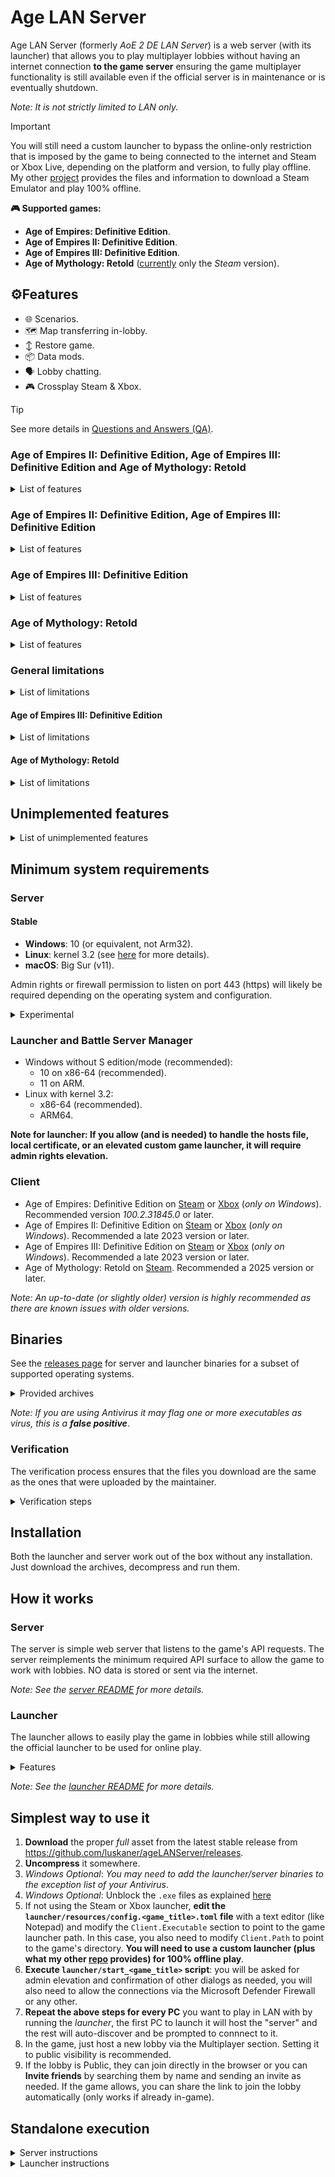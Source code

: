 # Age LAN Server

Age LAN Server (formerly *AoE 2 DE LAN Server*) is a web server (with its launcher) that allows you to play multiplayer
lobbies without having an
internet
connection **to the game server**  ensuring the game multiplayer functionality is still available even if the official
server
is in maintenance or is eventually shutdown.

*Note: It is not strictly limited to LAN only.*

> [!IMPORTANT]
> You will still need a custom launcher to bypass the online-only restriction that is imposed by the game to being
> connected to the internet and Steam or Xbox Live, depending on the platform and version, to fully play offline. My
> other [project](https://github.com/luskaner/ageLANServerLauncherCompanion) provides the files and information to
> download a Steam Emulator and play 100% offline.

**🎮 Supported games:**

* **Age of Empires: Definitive Edition**.
* **Age of Empires II: Definitive Edition**.
* **Age of Empires III: Definitive Edition**.
* **Age of Mythology: Retold** ([currently](https://github.com/luskaner/ageLANServer/issues/245) only the *Steam*
  version).

## ⚙️Features

- 🌐 Scenarios.
- 🗺️ Map transferring in-lobby.
- ↕️ Restore game.
- 📦 Data mods.
- 🗣️ Lobby chatting.
- 🎮 Crossplay Steam & Xbox.

> [!TIP]
> See more details
> in [Questions and Answers (QA)](https://github.com/luskaner/ageLANServer/wiki/Questions-and-Answers-(QA)).

### Age of Empires II: Definitive Edition, Age of Empires III: Definitive Edition and Age of Mythology: Retold

<details>
<summary>List of features</summary>

- 👁️ Observing (including *CapturAge* for *AoE II: DE*).
- 📩 Lobby invite.
- 🔗 Share lobby link.
- 🔍 Player Search.

</details>

### Age of Empires II: Definitive Edition, Age of Empires III: Definitive Edition

<details>
<summary>List of features</summary>

- 🧑‍🤝‍🧑 Co-Op Campaigns.
- 🔄 Rematch.

</details>

### Age of Empires III: Definitive Edition

<details>
<summary>List of features</summary>

- 💬 Channels.
- 🗣️ Whispering.

</details>

### Age of Mythology: Retold

<details>
<summary>List of features</summary>

- 🗣️ Whispering.

</details>

### General limitations

<details>
<summary>List of limitations</summary>

- ⚠️ Joining a game lobby from a link only works if the game is already running.
- ⚠️ Subscribing to online mods only works if using the official launcher.
- ❌ No Xbox and Steam **friend integration**.

</details>

#### Age of Empires III: Definitive Edition

<details>
<summary>List of limitations</summary>

- ⚠️ **Friend list** will instead show all online users as if they were friends.

</details>

#### Age of Mythology: Retold

<details>
<summary>List of limitations</summary>

- ⚠️ **Friend list** will instead show all online users as if they were friends.
- ⚠️ ***Arena of Gods* modes** (*Story*, *Challenge* and *Daily Celestial Challenge*)
  are [currently](https://github.com/luskaner/ageLANServer/issues?q=is%3Aissue%20arena%20of%20gods) not supported.

</details>

## Unimplemented features

<details>
<summary>List of unimplemented features</summary>

- ❌ **Matchmaking**: does not make sense having a likely ephimeral server with limited users, use the official server
  for
  that.
- ❌ **Achievements**: only the official server should be able to. Meeting the requirements of an achievement during a
  match might cause issues (see [Troubleshooting](https://github.com/luskaner/ageLANServer/wiki/Troubleshooting)
  for more details).
- ❌ Changing **player profile icon**: the default, or empty, will always be used.
- ❌ **Leaderboards**: will appear empty.
- ❌ **Player stats**: will appear empty.
- ❌ **Clans**: all players are outside clans. Browsing clan will appear empty and creating one will always result in
  error.
- ❌ **Lobby ban player**: will appear like it works but doesn't.
- ❌ **Report/Block player**: will appear like it works but doesn't.

*Note: Most of these do not apply to Age of Empires: Definitive Edition.*

</details>

## Minimum system requirements

### Server

#### Stable

- **Windows**: 10 (or equivalent, not Arm32).
- **Linux**: kernel 3.2 (see [here](https://go.dev/wiki/Linux) for more details).
- **macOS**: Big Sur (v11).

Admin rights or firewall permission to listen on port 443 (https) will likely be required depending on the operating
system and configuration.

<details>
<summary>Experimental</summary>

- BSD-based (OpenBSD, DragonFly BSD, FreeBSD and NetBSD).
- Solaris-based (Solaris and Illumos).
- AIX.

Note: For the full list see [minimum requirements for Go](https://go.dev/wiki/MinimumRequirements) 1.24.

</details>

### Launcher and Battle Server Manager

- Windows without S edition/mode (recommended):
    - 10 on x86-64 (recommended).
    - 11 on ARM.
- Linux with kernel 3.2:
    - x86-64 (recommended).
    - ARM64.

**Note for launcher: If you allow (and is needed) to handle the hosts file, local certificate, or an elevated custom
game launcher,
it will require admin rights elevation.**

### Client

- Age of Empires: Definitive Edition
  on [Steam](https://store.steampowered.com/app/1017900/Age_of_Empires_Definitive_Edition)
  or [Xbox](https://www.xbox.com/games/store/age-of-empires-definitive-edition/9njwtjsvgvlj) (*only on
  Windows*). Recommended version *100.2.31845.0* or later.
- Age of Empires II: Definitive Edition
  on [Steam](https://store.steampowered.com/app/813780/Age_of_Empires_II_Definitive_Edition)
  or [Xbox](https://www.xbox.com/games/store/age-of-empires-ii-definitive-edition/9N42SSSX2MTG/0010) (*only on
  Windows*). Recommended a late 2023 version or later.
- Age of Empires III: Definitive Edition
  on [Steam](https://store.steampowered.com/app/933110/Age_of_Empires_III_Definitive_Edition)
  or [Xbox](https://www.xbox.com/games/store/age-of-empires-iii-definitive-edition/9n1hf804qxn4) (*only on
  Windows*). Recommended a late 2023 version or later.
- Age of Mythology: Retold
  on [Steam](https://store.steampowered.com/app/1934680/Age_of_Mythology_Retold). Recommended a 2025 version or later.

*Note: An up-to-date (or slightly older) version is highly recommended as there are known issues with older versions.*

## Binaries

See the [releases page](https://github.com/luskaner/ageLANServer/releases) for server and launcher binaries for a
subset of
supported operating systems.
<details>
    <summary>Provided archives</summary>

* Full:
    * Windows:
        * **10 on x86-64**: ...\_full\_*A.B.C*_win_x86-64.zip
        * **11 on ARM**: ...\_full\_*A.B.C*_win_arm64.tar.xz
    * Linux:
        * **x86-64**: ...\_full\_*A.B.C*_linux_x86-64.tar.xz
        * **ARM64**: ...\_full\_*A.B.C*_linux_arm64.tar.xz
* Launcher:
    * Windows:
        * **10 on x86-64**: ...\_launcher\_*A.B.C*_win_x86-64.zip
        * **11 on ARM**: ...\_launcher\_*A.B.C*_win_arm64.tar.xz
    * Linux:
        * **x86-64**: ...\_launcher\_*A.B.C*_linux_x86-64.tar.xz
        * **ARM64**: ...\_launcher\_*A.B.C*_linux_arm64.tar.xz
* Battle Server Manager:
    * Windows:
        * **10 on x86-64**: ...\_battle-server-manager\_*A.B.C*_win_x86-64.zip
        * **11 on ARM**: ...\_battle-server-manager\_*A.B.C*_win_arm64.tar.xz
    * Linux:
        * **x86-64**: ...\_battle-server-manager\_*A.B.C*_linux_x86-64.tar.xz
        * **ARM64**: ...\_battle-server-manager\_*A.B.C*_linux_arm64.tar.xz
* Server:
    * Windows:
        * **10 (IoT), Server (IoT) 2025 on ARM64**: ...\_server\_*A.B.C*_win_arm64.zip
        * **10 (IoT), (Storage) Server 2016, Server IoT 2019 on x86-64**: ...\_server\_*A.B.C*_win_x86-64.zip
        * **10 (IoT) on x86-32**: ...\_server\_*A.B.C*_win_x86-32.zip
    * Linux:
        * **ARM64**: ...\_server\_*A.B.C*_linux_arm64.tar.xz
        * **ARM32**:
            * ARMv5 (armel): ...\_server\_*A.B.C*_linux_arm-5.tar.gz
            * ARMv6 (sometimes called armhf): ...\_server\_*A.B.C*_linux_arm-6.tar.gz
        * **x86-64**: ...\_server\_*A.B.C*_linux_x86-64.tar.gz
        * **x86-32**: ...\_server\_*A.B.C*_linux_x86-32.tar.gz
    * macOS - Big Sur (v11): ...\_server\_*A.B.C*_mac.tar.gz

</details>

*Note: If you are using Antivirus it may flag one or more executables as virus, this is a **false positive***.

### Verification

The verification process ensures that the files you download are the same as the ones that were uploaded by the
maintainer.

<details>
    <summary>Verification steps</summary>

1. Check the release tag is verified with the committer's signature key (*as all commits must be*).
2. Download the ```..._checksums.txt``` and ```..._checksums.txt.sig``` files.
3. Import the [release public key](release_public.key) and import it to your keyring if you haven't already.
4. Verify the ```..._checksums.txt``` file with the ```..._checksums.txt.sig``` file.
5. Verify the SHA-256 checksum list inside ```..._checksums.txt``` with the downloaded archives.

Exceptions on tag/commit signature:

* Tags:
    * *v1.2.0-rc.5*: mantainer error.
* Commits:
    * *631cfa1* through *9eb66cf* (*both included*): rebase and merge PR issue.
    * *55697d4*: rebase of dependabot.
    * *feb28de*: partially verified due to dependabot.
    * *d2b1749*, *82ca9f1* and *baa75ce*: merge mistake.

</details>

## Installation

Both the launcher and server work out of the box without any installation. Just download the archives,
decompress and run them.

## How it works

### Server

The server is simple web server that listens to the game's API requests. The server reimplements
the minimum required API surface to allow the game to work with lobbies. NO data is stored or sent via the internet.

*Note: See the [server README](server/README.md) for more details.*

### Launcher

The launcher allows to easily play the game in lobbies while still allowing the official launcher to be used for online
play.

<details>
    <summary>Features</summary>

- Automatically start/stop the server or connect to an existing one.
- (Optional) Use an isolated metadata (except AoE I) directory to avoid potential issues with the official
  game.
- (Optional) Modify the hosts file to:
    - Redirect the game's API requests to the LAN server.
    - Redirect the game CDN so it does not detect the official game status.
- (Optional) Install a self-signed certificate to allow the game to connect to the LAN server.
- (except AoE I) Add a certificate to the game's store to allow the game to connect to the LAN server.
- (Optional) Run custom configuration commands to setup/revert the configuration.
- (Windows Optional) Re-broadcast the battle server through other network interfaces apart from the most priority one.
- Automatically find and start the game.

Afterwards, it reverses any changes to allow the official launcher to connect to the official servers.
</details>

*Note: See the [launcher README](launcher/README.md) for more details.*

## Simplest way to use it

1. **Download** the proper *full* asset from the latest
   stable release from https://github.com/luskaner/ageLANServer/releases.
2. **Uncompress** it somewhere.
3. *Windows Optional*: *You may need to add the launcher/server binaries to the exception list of your Antivirus*.
4. *Windows Optional*: Unblock the `.exe` files as
   explained [here](https://www.tenforums.com/tutorials/5357-unblock-file-windows-10-a.html)
5. If not using the Steam or Xbox launcher, **edit the `launcher/resources/config.<game_title>.toml` file** with a text
   editor (like Notepad)
   and modify the `Client.Executable` section to point to the game launcher path. In this case, you also need to modify
   `Client.Path` to point to the game's directory.
   **You will need to use a custom launcher (plus what my
   other [repo](https://github.com/luskaner/ageLANServerLauncherCompanion) provides) for 100% offline play**.
6. **Execute `launcher/start_<game_title>` script**: you will be asked for admin elevation and
   confirmation of other dialogs as needed, you will also need to allow the connections via the Microsoft Defender
   Firewall or any other.
7. **Repeat the above steps for every PC** you want to play in LAN with by running the *launcher*, the first PC to
   launch it will host the "server" and the rest will auto-discover and be prompted to connnect to it.
8. In the game, just host a new lobby via the Multiplayer section. Setting it to public visibility is recommended.
9. If the lobby is Public, they can join directly in the browser or you can **Invite friends** by searching them by name
   and sending an invite as needed. If the game allows, you can share the link to join the lobby automatically (only
   works if already
   in-game).

## Standalone execution

<details>
    <summary>Server instructions</summary>

1. **Download** the proper *server* asset from latest
   stable [release](https://github.com/luskaner/ageLANServer/releases).
2. **Generate the certificate** by simply executing `bin/genCert`.
3. If needed **edit the [config](server/resources/config/config.toml) file**.
4. **Run** the `server` binary for all games or the `start_` game title specific script.

</details>

<details>
    <summary>Launcher instructions</summary>

1. **Download** the proper *launcher* asset from latest
   stable [release](https://github.com/luskaner/ageLANServer/releases).
2. If needed **edit the `launcher/resources/config.<game_title>.toml` and/or `launcher/resources/config.toml` files**.
   You will need to edit the `Client.Executable` section to point to the game launcher path if using a custom launcher
   which you will need to use
   a custom launcher for 100% offline play.
3. **Run** the `start_...` script.

*Note: If you have any issues run the `bin/config revert -a`.*

<details>
    <summary>Battle Server Manager instructions</summary>

1. **Download** the proper *battle-server-manager* asset from latest
   stable [release](https://github.com/luskaner/ageLANServer/releases).
2. If needed **edit the `battle-server-manager/resources/config.<game_title>.toml`**.
3. **Run** the `start_...` script.

</details>

## Development

See [DEVELOPMENT.md](DEVELOPMENT.md) to see how to develop and release builds.

## Additional Terms of Use for the Downloadable Package

**Important Notice:**  
This software is distributed under the [AGPL](https://www.gnu.org/licenses/agpl-3.0.html) (Affero General Public
License), which guarantees every user the right to use, study, modify, and redistribute the source code. The following
additional terms govern only the contractual relationship between the provider of the downloadable package and the user
who obtains it through this channel. These terms **do not affect or restrict** the rights granted under the AGPL, which
shall prevail over any additional restrictions when it comes to redistribution, modification, or access to the code.

**By downloading and using this package, you agree to the following:**

1. **Game License:**  
   You are only authorized to use this downloadable package if you possess a valid and legal license for the
   corresponding game, including any downloadable content (DLC) required for the software to operate properly.
2. **Compliance with Game Terms:**  
   The use of the software is contingent upon your full compliance with the terms of service and any applicable
   conditions established for the game.
3. **Personal Use Only:**  
   This downloadable package is intended for **strictly personal use**. Commercial use or any use beyond personal
   purposes is prohibited unless express written consent is obtained from the provider.
4. **Usage Environment (LAN):**  
   The software must be used within a LAN (Local Area Network) environment, as long as the official game servers remain
   available and operational. If the official servers are undergoing maintenance, become temporarily unavailable, or are
   permanently withdrawn, this requirement becames void.
5. **Limitation of Provider's Liability:**  
   These additional terms apply solely to the original downloadable package provided by the provider. The provider
   assumes no responsibility for any misuse of the software or for intellectual property infringements resulting from
   its use contrary to these terms. Any liability arising from the improper use of the software lies exclusively with
   you.

**Disclaimer: This software is not affiliated or endorsed by any publisher or developer of the games.**